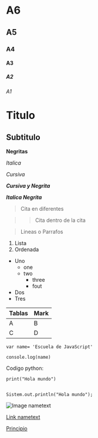 <!--@author:Erick14911-->

<a name="principio"/>

# A6 

## A5

### A4

#### A3

##### A2

###### A1

Titulo
=
Subtitulo
-

**Negritas**

*Italica*

_Cursiva_

***Cursiva y Negrita***

___Italica Negrita___

> Cita en diferentes

> > Cita dentro de la cita

> Lineas o Parrafos

1. Lista
2. Ordenada
- Uno
    + one
    + two
        * three
        * fout
- Dos
- Tres

|Tablas|Mark|
|-|-|
|A|B|
|C|D|

`var name= 'Escuela de JavaScript'`

`console.log(name)`

Codigo python:

    print("Hola mundo")

~~~

Sistem.out.println("Hola mundo");

~~~

![Image nametext](https://www.sijufor.org/uploads/1/2/0/5/120589378/marihuana_orig.jpg)

[Link nametext](https://www.ionos.mx/digitalguide/paginas-web/desarrollo-web/tutorial-de-markdown/)

[Principio](markdown.md#principio) 
